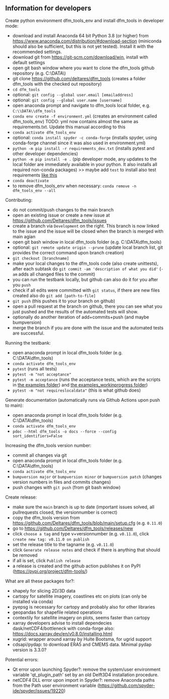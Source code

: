 Information for developers
--------

Create python environment dfm_tools_env and install dfm_tools in developer mode:

- download and install Anaconda 64 bit Python 3.8 (or higher) from https://www.anaconda.com/distribution/#download-section (miniconda should also be sufficient, but this is not yet tested). Install it with the recommended settings.
- download git from https://git-scm.com/download/win, install with default settings
- open git bash window where you want to clone the dfm_tools github repository (e.g. C:\\DATA\\)
- git clone https://github.com/deltares/dfm_tools (creates a folder dfm_tools with the checked out repository)
- ``cd dfm_tools``
- optional: ``git config --global user.email [emailaddress]``
- optional: ``git config --global user.name [username]``
- open anaconda prompt and navigate to dfm_tools local folder, e.g. ``C:\\DATA\\dfm_tools``
- ``conda env create -f environment.yml`` (creates an environment called dfm_tools_env) TODO: yml now contains almost the same as requirements.txt. Update this manual according to this
- ``conda activate dfm_tools_env``
- optional: ``conda install spyder -c conda-forge`` (installs spyder, using conda-forge channel since it was also used in environment.yml)
- ``python -m pip install -r requirements_dev.txt`` (installs pytest and other developer dependencies)
- ``python -m pip install -e .`` (pip developer mode, any updates to the local folder are immediately available in your python. It also installs all required non-conda packages) >> maybe add ``test`` to install also test requirements [like this](https://stackoverflow.com/questions/15422527/best-practices-how-do-you-list-required-dependencies-in-your-setup-py)
- ``conda deactivate``
- to remove dfm_tools_env when necessary: ``conda remove -n dfm_tools_env --all``

Contributing:
- do not commit/push changes to the main branch
- open an existing issue or create a new issue at https://github.com/Deltares/dfm_tools/issues
- create a branch via ``Development`` on the right. This branch is now linked to the issue and the issue will be closed when the branch is merged with main agian
- open git bash window in local dfm_tools folder (e.g. C:\\DATA\\dfm_tools)
- optional: ``git remote update origin --prune`` (update local branch list, git provides the correct command upon branch creation)
- ``git checkout [branchname]``
- make your local changes to the dfm_tools code (also create unittests), after each subtask do ``git commit -am 'description of what you did'`` (``-am`` adds all changed files to the commit)
- you can run the testbank locally, but github can also do it for you after you ``push``
- check if all edits were committed with ``git status``, if there are new files created also do ``git add [path-to-file]``
- ``git push`` (this pushes it to your branch on github)
- open a pull request at the branch on github, there you can see what you just pushed and the results of the automated tests will show.
- optionally do another iteration of add+commits+push (and maybe bumpversion)
- merge the branch if you are done with the issue and the automated tests are successful.

Running the testbank:

- open anaconda prompt in local dfm_tools folder (e.g. C:\\DATA\\dfm_tools)
- ``conda activate dfm_tools_env``
- ``pytest`` (runs all tests)
- ``pytest -m "not acceptance"``
- ``pytest -m acceptance`` (runs the acceptance tests, which are the scripts in [the examples folder](https://github.com/Deltares/dfm_tools/tree/main/tests/examples)) and [the examples_workinprogress folder](https://github.com/Deltares/dfm_tools/tree/main/tests/examples_workinprogress))
- ``pytest -m "not requireslocaldata"`` (this is what github does)

Generate documentation (automatically runs via Github Actions upon push to main):

- open anaconda prompt in local dfm_tools folder (e.g. C:\\DATA\\dfm_tools)
- ``conda activate dfm_tools_env``
- ``pdoc --html dfm_tools -o docs --force --config sort_identifiers=False``

Increasing the dfm_tools version number:

- commit all changes via git
- open anaconda prompt in local dfm_tools folder (e.g. C:\\DATA\\dfm_tools)
- ``conda activate dfm_tools_env``
- ``bumpversion major`` or ``bumpversion minor`` or ``bumpversion patch`` (changes version numbers in files and commits changes)
- push changes with ``git push`` (from git bash window)

Create release:

- make sure the ``main`` branch is up to date (important issues solved, all pullrequests closed, the versionnumber is correct)
- copy the dfm_tools version from https://github.com/Deltares/dfm_tools/blob/main/setup.cfg (e.g. ``0.11.0``)
- go to https://github.com/Deltares/dfm_tools/releases/new
- click ``choose a tag`` and type v+versionnumber (e.g. ``v0.11.0``), click ``create new tag: v0.11.0 on publish``
- set the release title to the tagname (e.g. ``v0.11.0``)
- click ``Generate release notes`` and check if there is anything that should be removed
- if all is set, click ``Publish release``
- a release is created and the github action publishes it on PyPI (https://pypi.org/project/dfm-tools/)

What are all these packages for?:

- shapely for slicing 2D/3D data
- cartopy for satellite imagery, coastlines etc on plots (can only be installed via conda)
- pyepsg is necessary for cartopy and probably also for other libraries
- geopandas for shapefile related operations
- contextily for satellite imagery on plots, seems faster than cartopy
- xarray developers advise to install dependecies dask/netCDF4/bottleneck with conda-forge also: https://docs.xarray.dev/en/v0.8.0/installing.html
- xugrid: wrapper around xarray by Huite Bootsma, for ugrid support
- cdsapi/pydap: to download ERA5 and CMEMS data. Minimal pydap version is 3.3.0?

Potential errors:

- Qt error upon launching Spyder?: remove the system/user environment variable 'qt_plugin_path' set by an old Delft3D4 installation procedure.
- netCDF4 DLL error upon import in Spyder?: remove Anaconda paths from the Path user environment variable (https://github.com/spyder-ide/spyder/issues/19220)
